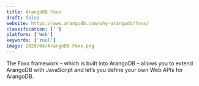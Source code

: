 ```yaml
---
title: ArangoDB Foxx
draft: false 
website: https://www.arangodb.com/why-arangodb/foxx/
classification: ['']
platform: ['Web']
keywords: ['zuul']
image: 2020/04/ArangoDB-Foxx.png
---
```

The Foxx framework – which is built into ArangoDB – allows you to extend ArangoDB with JavaScript and let’s you define your own Web APIs for ArangoDB.